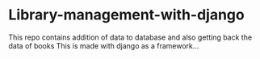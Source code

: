 # Library-management-with-django

This repo contains addition of data to database and also getting back the data of books
This is made with django as a framework...

